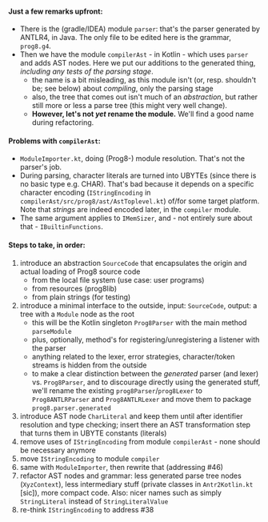 #### Just a few remarks upfront:
* There is the (gradle/IDEA) module `parser`: that's the parser generated by ANTLR4, in Java. The only file to be edited here is the grammar, `prog8.g4`.
* Then we have the module `compilerAst` - in Kotlin - which uses `parser` and adds AST nodes. Here we put our additions to the generated thing, *including any tests of the parsing stage*.
  - the name is a bit misleading, as this module isn't (or, resp. shouldn't be; see below) about *compiling*, only the parsing stage
  - also, the tree that comes out isn't much of an *abstraction*, but rather still more or less a parse tree (this might very well change).
  - **However, let's not *yet* rename the module.** We'll find a good name during refactoring.

#### Problems with `compilerAst`:
* `ModuleImporter.kt`, doing (Prog8-) module resolution. That's not the parser's job.
* During parsing, character literals are turned into UBYTEs (since there is no basic type e.g. CHAR). That's bad because it depends on a specific character encoding (`IStringEncoding` in `compilerAst/src/prog8/ast/AstToplevel.kt`) of/for some target platform. Note that *strings* are indeed encoded later, in the `compiler` module.
* The same argument applies to `IMemSizer`, and - not entirely sure about that - `IBuiltinFunctions`.

#### Steps to take, in order:
1. introduce an abstraction `SourceCode` that encapsulates the origin and actual loading of Prog8 source code
   - from the local file system (use case: user programs)
   - from resources (prog8lib)
   - from plain strings (for testing)
2. introduce a minimal interface to the outside, input: `SourceCode`, output: a tree with a `Module` node as the root
   - this will be the Kotlin singleton `Prog8Parser` with the main method `parseModule`
   - plus, optionally, method's for registering/unregistering a listener with the parser
   - anything related to the lexer, error strategies, character/token streams is hidden from the outside
   - to make a clear distinction between the *generated* parser (and lexer) vs. `Prog8Parser`, and to discourage directly using the generated stuff, we'll rename the existing `prog8Parser`/`prog8Lexer` to `Prog8ANTLRParser` and `Prog8ANTLRLexer` and move them to package `prog8.parser.generated`
3. introduce AST node `CharLiteral` and keep them until after identifier resolution and type checking; insert there an AST transformation step that turns them in UBYTE constants (literals)
4. remove uses of `IStringEncoding` from module `compilerAst` - none should be necessary anymore
5. move `IStringEncoding` to module `compiler`
6. same with `ModuleImporter`, then rewrite that (addressing #46)
7. refactor AST nodes and grammar: less generated parse tree nodes (`XyzContext`), less intermediary stuff (private classes in `Antr2Kotlin.kt` [sic]), more compact code. Also: nicer names such as simply `StringLiteral` instead of `StringLiteralValue`
8. re-think `IStringEncoding` to address #38

